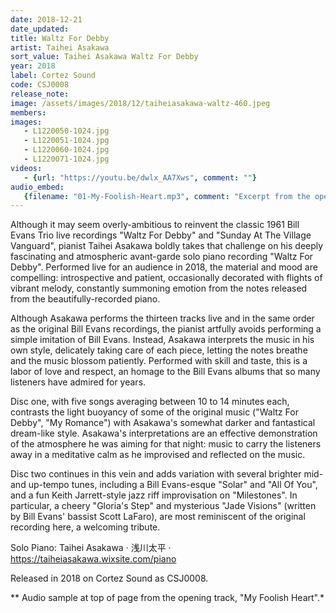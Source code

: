 ```yaml
---
date: 2018-12-21
date_updated: 
title: Waltz For Debby
artist: Taihei Asakawa
sort_value: Taihei Asakawa Waltz For Debby
year: 2018
label: Cortez Sound
code: CSJ0008
release_note: 
image: /assets/images/2018/12/taiheiasakawa-waltz-460.jpeg
members:
images: 
   - L1220050-1024.jpg
   - L1220051-1024.jpg
   - L1220060-1024.jpg
   - L1220071-1024.jpg
videos: 
   - {url: "https://youtu.be/dwlx_AA7Xws", comment: ""}
audio_embed:
   {filename: "01-My-Foolish-Heart.mp3", comment: "Excerpt from the opening track, \"My Foolish Heart\":"}
---
```

Although it may seem overly-ambitious to reinvent the classic 1961 Bill Evans Trio live recordings "Waltz For Debby" and "Sunday At The Village Vanguard", pianist Taihei Asakawa boldly takes that challenge on his deeply fascinating and atmospheric avant-garde solo piano recording "Waltz For Debby". Performed live for an audience in 2018, the material and mood are compelling: introspective and patient, occasionally decorated with flights of vibrant melody, constantly summoning emotion from the notes released from the beautifully-recorded piano.

Although Asakawa performs the thirteen tracks live and in the same order as the original Bill Evans recordings, the pianist artfully avoids performing a simple imitation of Bill Evans. Instead, Asakawa interprets the music in his own style, delicately taking care of each piece, letting the notes breathe and the music blossom patiently. Performed with skill and taste, this is a labor of love and respect, an homage to the Bill Evans albums that so many listeners have admired for years.

Disc one, with five songs averaging between 10 to 14 minutes each, contrasts the light buoyancy of some of the original music ("Waltz For Debby", "My Romance") with Asakawa's somewhat darker and fantastical dream-like style. Asakawa's interpretations are an effective demonstration of the atmosphere he was aiming for that night: music to carry the listeners away in a meditative calm as he improvised and reflected on the music.

Disc two continues in this vein and adds variation with several brighter mid- and up-tempo tunes, including a Bill Evans-esque "Solar" and "All Of You", and a fun Keith Jarrett-style jazz riff improvisation on "Milestones". In particular, a cheery "Gloria's Step" and mysterious "Jade Visions" (written by Bill Evans' bassist Scott LaFaro), are most reminiscent of the original recording here, a welcoming tribute.

Solo Piano: Taihei Asakawa · 浅川太平 · https://taiheiasakawa.wixsite.com/piano

Released in 2018 on Cortez Sound as CSJ0008.


** Audio sample at top of page from the opening track, "My Foolish Heart".*
